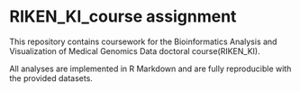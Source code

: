 # RIKEN_KI_course assignment

This repository contains coursework for the Bioinformatics Analysis and Visualization of Medical Genomics Data doctoral course(RIKEN_KI).

All analyses are implemented in R Markdown and are fully reproducible with the provided datasets.
